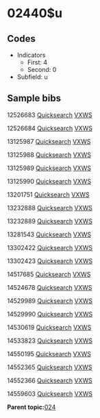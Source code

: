 # 02440$u

## Codes

-   Indicators
    -   First: 4
    -   Second: 0
-   Subfield: u

## Sample bibs

12526683 [Quicksearch](https://search.library.yale.edu/catalog/12526683) [VXWS](http://prodorbis.library.yale.edu:7014/vxws/GetHoldingsService?bibId=12526683)

12526684 [Quicksearch](https://search.library.yale.edu/catalog/12526684) [VXWS](http://prodorbis.library.yale.edu:7014/vxws/GetHoldingsService?bibId=12526684)

13125987 [Quicksearch](https://search.library.yale.edu/catalog/13125987) [VXWS](http://prodorbis.library.yale.edu:7014/vxws/GetHoldingsService?bibId=13125987)

13125988 [Quicksearch](https://search.library.yale.edu/catalog/13125988) [VXWS](http://prodorbis.library.yale.edu:7014/vxws/GetHoldingsService?bibId=13125988)

13125989 [Quicksearch](https://search.library.yale.edu/catalog/13125989) [VXWS](http://prodorbis.library.yale.edu:7014/vxws/GetHoldingsService?bibId=13125989)

13125990 [Quicksearch](https://search.library.yale.edu/catalog/13125990) [VXWS](http://prodorbis.library.yale.edu:7014/vxws/GetHoldingsService?bibId=13125990)

13201751 [Quicksearch](https://search.library.yale.edu/catalog/13201751) [VXWS](http://prodorbis.library.yale.edu:7014/vxws/GetHoldingsService?bibId=13201751)

13232888 [Quicksearch](https://search.library.yale.edu/catalog/13232888) [VXWS](http://prodorbis.library.yale.edu:7014/vxws/GetHoldingsService?bibId=13232888)

13232889 [Quicksearch](https://search.library.yale.edu/catalog/13232889) [VXWS](http://prodorbis.library.yale.edu:7014/vxws/GetHoldingsService?bibId=13232889)

13281543 [Quicksearch](https://search.library.yale.edu/catalog/13281543) [VXWS](http://prodorbis.library.yale.edu:7014/vxws/GetHoldingsService?bibId=13281543)

13302422 [Quicksearch](https://search.library.yale.edu/catalog/13302422) [VXWS](http://prodorbis.library.yale.edu:7014/vxws/GetHoldingsService?bibId=13302422)

13302423 [Quicksearch](https://search.library.yale.edu/catalog/13302423) [VXWS](http://prodorbis.library.yale.edu:7014/vxws/GetHoldingsService?bibId=13302423)

14517685 [Quicksearch](https://search.library.yale.edu/catalog/14517685) [VXWS](http://prodorbis.library.yale.edu:7014/vxws/GetHoldingsService?bibId=14517685)

14524678 [Quicksearch](https://search.library.yale.edu/catalog/14524678) [VXWS](http://prodorbis.library.yale.edu:7014/vxws/GetHoldingsService?bibId=14524678)

14529989 [Quicksearch](https://search.library.yale.edu/catalog/14529989) [VXWS](http://prodorbis.library.yale.edu:7014/vxws/GetHoldingsService?bibId=14529989)

14529990 [Quicksearch](https://search.library.yale.edu/catalog/14529990) [VXWS](http://prodorbis.library.yale.edu:7014/vxws/GetHoldingsService?bibId=14529990)

14530619 [Quicksearch](https://search.library.yale.edu/catalog/14530619) [VXWS](http://prodorbis.library.yale.edu:7014/vxws/GetHoldingsService?bibId=14530619)

14533823 [Quicksearch](https://search.library.yale.edu/catalog/14533823) [VXWS](http://prodorbis.library.yale.edu:7014/vxws/GetHoldingsService?bibId=14533823)

14550195 [Quicksearch](https://search.library.yale.edu/catalog/14550195) [VXWS](http://prodorbis.library.yale.edu:7014/vxws/GetHoldingsService?bibId=14550195)

14552365 [Quicksearch](https://search.library.yale.edu/catalog/14552365) [VXWS](http://prodorbis.library.yale.edu:7014/vxws/GetHoldingsService?bibId=14552365)

14552366 [Quicksearch](https://search.library.yale.edu/catalog/14552366) [VXWS](http://prodorbis.library.yale.edu:7014/vxws/GetHoldingsService?bibId=14552366)

14559603 [Quicksearch](https://search.library.yale.edu/catalog/14559603) [VXWS](http://prodorbis.library.yale.edu:7014/vxws/GetHoldingsService?bibId=14559603)

**Parent topic:**[024](../../tags/024/024.md)

